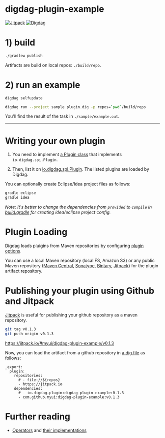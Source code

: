 # digdag-plugin-example
[![Jitpack](https://jitpack.io/v/myui/digdag-plugin-example.svg)](https://jitpack.io/#myui/digdag-plugin-example) [![Digdag](https://img.shields.io/badge/digdag-v0.9.12-brightgreen.svg)](https://github.com/treasure-data/digdag/releases/tag/v0.9.12)

# 1) build

```sh
./gradlew publish
```

Artifacts are build on local repos: `./build/repo`.

# 2) run an example

```sh
digdag selfupdate

digdag run --project sample plugin.dig -p repos=`pwd`/build/repo
```

You'll find the result of the task in `./sample/example.out`.

---

# Writing your own plugin

1. You need to implement [a Plugin class](https://github.com/myui/digdag-plugin-example/blob/master/src/main/java/io/digdag/plugin/example/ExamplePlugin.java) that implements `io.digdag.spi.Plugin`.

2. Then, list it on [io.digdag.spi.Plugin](https://github.com/myui/digdag-plugin-example/blob/master/src/main/resources/META-INF/services/io.digdag.spi.Plugin). The listed plugins are loaded by Digdag.

You can optionally create Eclipse/Idea project files as follows:
```sh
gradle eclipse
gradle idea
```

*Note:* _It's better to change the dependencies from `provided` to `compile` in [build.gradle](https://github.com/myui/digdag-plugin-example/blob/master/build.gradle) for creating idea/eclipse project config._

# Plugin Loading

Digdag loads pluigins from Maven repositories by configuring [plugin options](https://github.com/myui/digdag-plugin-example/blob/master/sample/plugin.dig).

You can use a local Maven repository (local FS, Amazon S3) or any public Maven repository ([Maven Central](http://search.maven.org/), [Sonatype](https://www.sonatype.com/), [Bintary](https://bintray.com/), [Jitpack](https://jitpack.io/)) for the plugin artifact repository.

# Publishing your plugin using Github and Jitpack

[Jitpack](https://jitpack.io/) is useful for publishing your github repository as a maven repository.

```sh
git tag v0.1.3
git push origin v0.1.3
```

https://jitpack.io/#myui/digdag-plugin-example/v0.1.3

Now, you can load the artifact from a github repository in [a dig file](https://github.com/myui/digdag-plugin-example/blob/master/sample/plugin.dig) as follows:

```
_export:
  plugin:
    repositories:
      # - file://${repos}
      - https://jitpack.io
    dependencies:
      # - io.digdag.plugin:digdag-plugin-example:0.1.3
      - com.github.myui:digdag-plugin-example:v0.1.3
```

# Further reading

- [Operators](http://docs.digdag.io/operators.html) and [their implementations](https://github.com/treasure-data/digdag/tree/master/digdag-standards/src/main/java/io/digdag/standards/operator)
